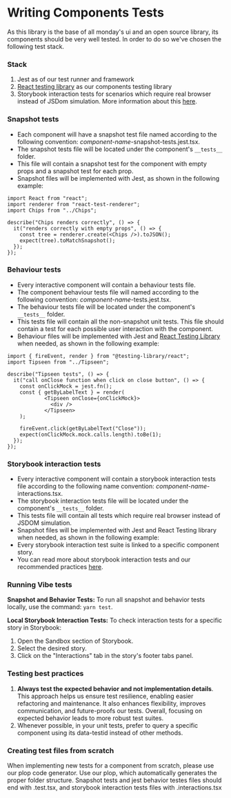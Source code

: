 # Writing Components Tests

As this library is the base of all monday's ui and an open source library, its components should be very well tested. In order to do so we've chosen the following test stack.

###  Stack
1. Jest as of our test runner and framework
2. [React testing library](https://testing-library.com/docs/react-testing-library/intro) as our components testing library
3. Storybook interaction tests for scenarios which require real browser instead of JSDom simulation. More information about this [here](./src/tests/readme.md).

### Snapshot tests
- Each component will have a snapshot test file named according to the following convention: *component-name*-snapshot-tests.jest.tsx.
- The snapshot tests file will be located under the component's `__tests__` folder.
- This file will contain a snapshot test for the component with empty props and a snapshot test for each prop.
- Snapshot files will be implemented with Jest, as shown in the following example:

```tsx
import React from "react";
import renderer from "react-test-renderer";
import Chips from "../Chips";

describe("Chips renders correctly", () => {
  it("renders correctly with empty props", () => {
    const tree = renderer.create(<Chips />).toJSON();
    expect(tree).toMatchSnapshot();
  });
});
```

### Behaviour tests
- Every interactive component will contain a behaviour tests file.
- The component behaviour tests file will named according to the following convention: *component-name*-tests.jest.tsx.
- The behaviour tests file will be located under the component's `__tests__` folder.
- This tests file will contain all the non-snapshot unit tests. This file should contain a test for each possible user interaction with the component.
- Behaviour files will be implemented with Jest and [React Testing Library]((https://testing-library.com/docs/react-testing-library/intro)) when needed, as shown in the following example:

```tsx
import { fireEvent, render } from "@testing-library/react";
import Tipseen from "../Tipseen";

describe("Tipseen tests", () => {
  it("call onClose function when click on close button", () => {
    const onClickMock = jest.fn();
    const { getByLabelText } = render(
            <Tipseen onClose={onClickMock}>
              <div />
            </Tipseen>
    );
    
    fireEvent.click(getByLabelText("Close"));
    expect(onClickMock.mock.calls.length).toBe(1);
  });
});
```

### Storybook interaction tests
- Every interactive component will contain a storybook interaction tests file according to the following name convention: *component-name*-interactions.tsx.
- The  storybook interaction tests file will be located under the component's `__tests__` folder.
- This tests file will contain all tests which require real browser instead of JSDOM simulation.
- Snapshot files will be implemented with Jest and React Testing library when needed, as shown in the following example:
- Every storybook interaction test suite is linked to a specific component story.
- You can read more about storybook interaction tests and our recommended practices [here](./src/tests/readme.md).

### Running Vibe tests
**Snapshot and Behavior Tests:**
To run all snapshot and behavior tests locally, use the command: `yarn test`.

**Local Storybook Interaction Tests:**
To check interaction tests for a specific story in Storybook:
1. Open the Sandbox section of Storybook.
2. Select the desired story.
3. Click on the "Interactions" tab in the story's footer tabs panel.


### Testing best practices
1. **Always test the expected behavior and not implementation details**. This approach helps us ensure test resilience, enabling easier refactoring and maintenance. It also enhances flexibility, improves communication, and future-proofs our tests. Overall, focusing on expected behavior leads to more robust test suites. 
2. Whenever possible, in your unit tests, prefer to query a specific component using its data-testid instead of other methods.

### Creating test files from scratch
When implementing new tests for a component from scratch, please use our plop code generator.
Use our plop, which automatically generates the proper folder structure. Snapshot tests and jest behavior testes files should end with .test.tsx, and storybook interaction tests files with .interactions.tsx
